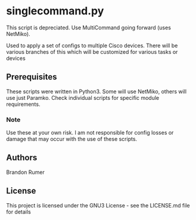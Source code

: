 # singlecommand.py
This script is depreciated. Use MultiCommand going forward (uses NetMiko).

Used to apply a set of configs to multiple Cisco devices. There will be various branches of this which will be 
customized for various tasks or devices

## Prerequisites

These scripts were written in Python3. Some will use NetMiko, others will use just Paramko. Check individual scripts 
for specific module requirements. 

### Note

Use these at your own risk. I am not responsible for config losses or damage that may occur with the use of 
these scripts.

## Authors

Brandon Rumer

## License

This project is licensed under the GNU3 License - see the LICENSE.md file for details
